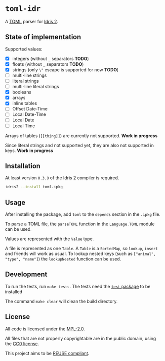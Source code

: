 <!--
SPDX-FileCopyrightText: 2021 The toml-idr developers

SPDX-License-Identifier: CC0-1.0
-->

# `toml-idr`

A [TOML](https://toml.io/) parser for [Idris 2](https://github.com/idris-lang/Idris2).

## State of implementation

Supported values:
- [x] integers (without `_` separators **TODO**)
- [x] floats (without `_` separators **TODO**)
- [x] strings (only `\"` escape is supported for now **TODO**)
- [ ] multi-line strings
- [ ] literal strings
- [ ] multi-line literal strings
- [x] booleans
- [x] arrays
- [x] inline tables
- [ ] Offset Date-Time
- [ ] Local Date-Time
- [ ] Local Date
- [ ] Local Time

Arrays of tables (`[[thing]]`) are currently not supported. **Work in progress**

Since literal strings and not supported yet, they are also not supported in keys. **Work in progress**

## Installation

At least version `0.3.0` of the Idris 2 compiler is required.

```sh
idris2 --install toml.ipkg
```

## Usage

After installing the package, add `toml` to the `depends` section in the `.ipkg` file.

To parse a TOML file, the `parseTOML` function in the `Language.TOML` module
can be used.

Values are represented with the `Value` type.

A file is represented as one `Table`. A `Table` is a `SortedMap`, so
`lookup`, `insert` and friends will work as usual.
To lookup nested keys (such as `["animal", "type", "name"]`) the `lookupNested`
function can be used.

## Development

To run the tests, run `make tests`. The tests need the
[`test` package](https://github.com/tiatomee/test-idr) to be installed

The command `make clear` will clean the build directory.

## License

All code is licensed under the [MPL-2.0](LICENSES/MPL-2.0.txt).

All files that are not properly copyrightable are in the public domain, using
the [CC0 license](LICENSES/CC0-1.0.txt).

This project aims to be [REUSE compliant](https://reuse.software/).